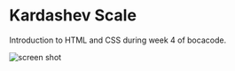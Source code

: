 # Kardashev Scale
Introduction to HTML and CSS during week 4 of bocacode.


![screen shot](./src/images/readMe.png)